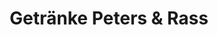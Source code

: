 ---
title: "Getränke Peters & Rass"
url: /norderney/getraenke-peters-und-rass/
shop: Spirituosen
---